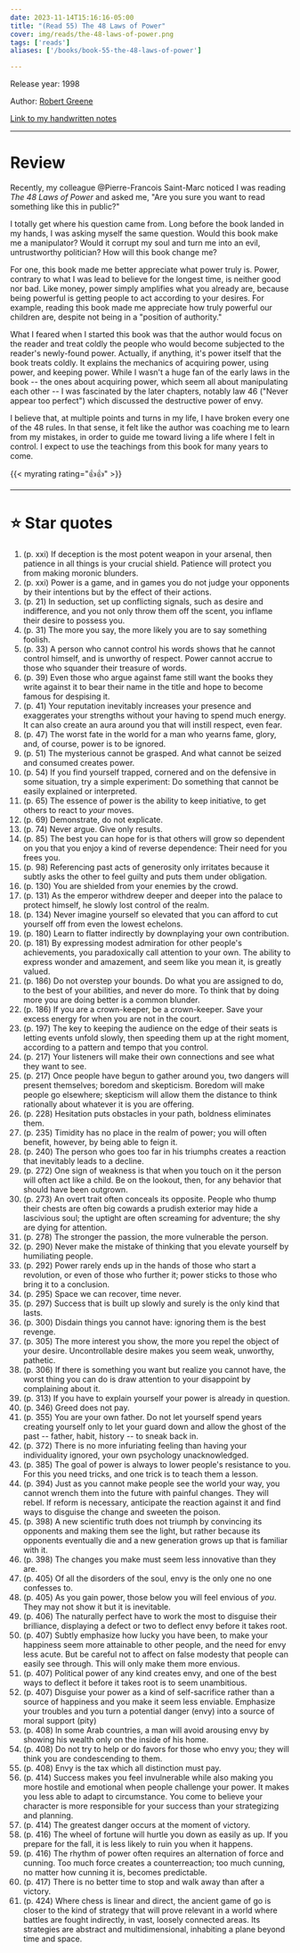 ```yaml
---
date: 2023-11-14T15:16:16-05:00
title: "(Read 55) The 48 Laws of Power"
cover: img/reads/the-48-laws-of-power.png
tags: ['reads']
aliases: ['/books/book-55-the-48-laws-of-power']

---
```


Release year: 1998

Author: [Robert Greene](https://powerseductionandwar.com/)

[Link to my handwritten notes](https://drive.google.com/file/d/1yC-pYPFb4mz_rKzRbok8ldBoQiQEBf6N/view?usp=sharing)

---

# Review

Recently, my colleague @Pierre-Francois Saint-Marc noticed I was reading *The 48 Laws of Power* and
asked me, "Are you sure you want to read something like this in public?"

I totally get where his question came from. Long before the book landed
in my hands, I was asking myself the same question. Would this book make
me a manipulator? Would it corrupt my soul and turn me into an evil,
untrustworthy politician? How will this book change me?

For one, this book made me better appreciate what power truly is. Power,
contrary to what I was lead to believe for the longest time, is neither
good nor bad. Like money, power simply amplifies what you already are,
because being powerful is getting people to act according to your
desires. For example, reading this book made me appreciate how truly powerful
our children are, despite not being in a "position of authority."

What I feared when I started this book was that the author would focus
on the reader and treat coldly the people who would become subjected to
the reader's newly-found power. Actually, if anything, it's power itself
that the book treats coldly. It explains the mechanics of acquiring
power, using power, and keeping power. While I wasn't a huge fan of the
early laws in the book -- the ones about acquiring power, which seem all
about manipulating each other -- I was fascinated by the later chapters,
notably law 46 ("Never appear too perfect") which discussed the
destructive power of envy.

I believe that, at multiple points and turns in my life, I have broken
every one of the 48 rules. In that sense, it felt like the author was
coaching me to learn from my mistakes, in order to guide me toward
living a life where I felt in control. I expect to use the teachings
from this book for many years to come.

{{< myrating rating="👍👍" >}}

---

# :star: Star quotes

1. (p. xxi) If deception is the most potent weapon in your arsenal, then
   patience in all things is your crucial shield. Patience will protect
   you from making moronic blunders.
1. (p. xxi) Power is a game, and in games you do not judge your opponents by
   their intentions but by the effect of their actions.
1. (p. 21) In seduction, set up conflicting signals, such as desire and
   indifference, and you not only throw them off the scent, you inflame
   their desire to possess you.
1. (p. 31) The more you say, the more likely you are to say something
   foolish.
1. (p. 33) A person who cannot control his words shows that he cannot
   control himself, and is unworthy of respect. Power cannot accrue to
   those who squander their treasure of words.
1. (p. 39) Even those who argue against fame still want the books they
   write against it to bear their name in the title and hope to become
   famous for despising it.
1. (p. 41) Your reputation inevitably increases your presence and
   exaggerates your strengths without your having to spend much energy.
   It can also create an aura around you that will instill respect, even
   fear.
1. (p. 47) The worst fate in the world for a man who yearns fame, glory,
   and, of course, power is to be ignored.
1. (p. 51) The mysterious cannot be grasped. And what cannot be seized
   and consumed creates power.
1. (p. 54) If you find yourself trapped, cornered and on the defensive
   in some situation, try a simple experiment: Do something that cannot
   be easily explained or interpreted.
1. (p. 65) The essence of power is the ability to keep initiative, to
   get others to react to *your* moves.
1. (p. 69) Demonstrate, do not explicate.
1. (p. 74) Never argue. Give only results.
1. (p. 85) The best you can hope for is that others will grow so
   dependent on you that you enjoy a kind of reverse dependence: Their
   need for you frees you.
1. (p. 98) Referencing past acts of generosity only irritates because
   it subtly asks the other to feel guilty and puts them under
   obligation.
1. (p. 130) You are shielded from your enemies by the crowd.
1. (p. 131) As the emperor withdrew deeper and deeper into the palace to
   protect himself, he slowly lost control of the realm.
1. (p. 134) Never imagine yourself so elevated that you can afford to
   cut yourself off from even the lowest echelons.
1. (p. 180) Learn to flatter indirectly by downplaying your own
   contribution.
1. (p. 181) By expressing modest admiration for other people's
   achievements, you paradoxically call attention to your own. The
   ability to express wonder and amazement, and seem like you mean it,
   is greatly valued.
1. (p. 186) Do not overstep your bounds. Do what you are assigned to do,
   to the best of your abilities, and never do more. To think that by
   doing more you are doing better is a common blunder.
1. (p. 186) If you are a crown-keeper, be a crown-keeper. Save your
   excess energy for when you are not in the court.
1. (p. 197) The key to keeping the audience on the edge of their seats
   is letting events unfold slowly, then speeding them up at the right
   moment, according to a pattern and tempo that you control.
1. (p. 217) Your listeners will make their own connections and see what
   they want to see.
1. (p. 217) Once people have begun to gather around you, two dangers
   will present themselves; boredom and skepticism. Boredom will make
   people go elsewhere; skepticism will allow them the distance to think
   rationally about whatever it is you are offering.
1. (p. 228) Hesitation puts obstacles in your path, boldness eliminates
   them.
1. (p. 235) Timidity has no place in the realm of power; you will often
   benefit, however, by being able to feign it.
1. (p. 240) The person who goes too far in his triumphs creates a
   reaction that inevitably leads to a decline.
1. (p. 272) One sign of weakness is that when you touch on it the person
   will often act like a child. Be on the lookout, then, for any
   behavior that should have been outgrown.
1. (p. 273) An overt trait often conceals its opposite. People who thump
   their chests are often big cowards a prudish exterior may hide a
   lascivious soul; the uptight are often screaming for adventure; the
   shy are dying for attention.
1. (p. 278) The stronger the passion, the more vulnerable the person.
1. (p. 290) Never make the mistake of thinking that you elevate yourself
   by humiliating people.
1. (p. 292) Power rarely ends up in the hands of those who start a
   revolution, or even of those who further it; power sticks to those
   who bring it to a conclusion.
1. (p. 295) Space we can recover, time never.
1. (p. 297) Success that is built up slowly and surely is the only kind
   that lasts.
1. (p. 300) Disdain things you cannot have: ignoring them is the best
   revenge.
1. (p. 305) The more interest you show, the more you repel the object of
   your desire. Uncontrollable desire makes you seem weak, unworthy,
   pathetic.
1. (p. 306) If there is something you want but realize you cannot have,
   the worst thing you can do is draw attention to your disappoint by
   complaining about it.
1. (p. 313) If you have to explain yourself your power is already in
   question.
1. (p. 346) Greed does not pay.
1. (p. 355) You are your own father. Do not let yourself spend years
   creating yourself only to let your guard down and allow the ghost of
   the past -- father, habit, history -- to sneak back in.
1. (p. 372) There is no more infuriating feeling than having your
   individuality ignored, your own psychology unacknowledged.
1. (p. 385) The goal of power is always to lower people's resistance to
   you. For this you need tricks, and one trick is to teach them a
   lesson.
1. (p. 394) Just as you cannot make people see the world your way, you
   cannot wrench them into the future with painful changes. They will
   rebel. If reform is necessary, anticipate the reaction against it and
   find ways to disguise the change and sweeten the poison.
1. (p. 398) A new scientific truth does not triumph by convincing its
   opponents and making them see the light, but rather because its
   opponents eventually die and a new generation grows up that is
   familiar with it.
1. (p. 398) The changes you make must seem less innovative than they
   are.
1. (p. 405) Of all the disorders of the soul, envy is the only one no
   one confesses to.
1. (p. 405) As you gain power, those below you will feel envious of
   *you*. They may not show it but it is inevitable.
1. (p. 406) The naturally perfect have to work the most to disguise
   their brilliance, displaying a defect or two to deflect envy before
   it takes root.
1. (p. 407) Subtly emphasize how lucky you have been, to make your
   happiness seem more attainable to other people, and the need for envy
   less acute. But be careful not to affect on false modesty that people
   can easily see through. This will only make them more envious.
1. (p. 407) Political power of any kind creates envy, and one of the
   best ways to deflect it before it takes root is to seem unambitious.
1. (p. 407) Disguise your power as a kind of self-sacrifice rather than a
   source of happiness and you make it seem less enviable. Emphasize
   your troubles and you turn a potential danger (envy) into a source of
   moral support (pity)
1. (p. 408) In some Arab countries, a man will avoid arousing envy by
   showing his wealth only on the inside of his home.
1. (p. 408) Do not try to help or do favors for those who envy you; they
   will think you are condescending to them.
1. (p. 408) Envy is the tax which all distinction must pay.
1. (p. 414) Success makes you feel invulnerable while also making you
   more hostile and emotional when people challenge your power. It makes
   you less able to adapt to circumstance. You come to believe your
   character is more responsible for your success than your strategizing
   and planning.
1. (p. 414) The greatest danger occurs at the moment of victory.
1. (p. 416) The wheel of fortune will hurtle you down as easily as up.
   If you prepare for the fall, it is less likely to ruin you when it
   happens.
1. (p. 416) The rhythm of power often requires an alternation of force
   and cunning. Too much force creates a counterreaction; too much
   cunning, no matter how cunning it is, becomes predictable.
1. (p. 417) There is no better time to stop and walk away than after a
   victory.
1. (p. 424) Where chess is linear and direct, the ancient game of go is
   closer to the kind of strategy that will prove relevant in a world
   where battles are fought indirectly, in vast, loosely connected
   areas. Its strategies are abstract and multidimensional, inhabiting a
   plane beyond time and space.
